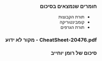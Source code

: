 <div dir="rtl">

### חומרים שנמצאים בסיכום
<ul>

<li> תורת הקבוצות

<li> קומבינטוריקה

<li> תורת הגרפים

</ul>

### CheatSheet-20476.pdf - מקור לא ידוע
 
### סיכום של רומן יוחייב
